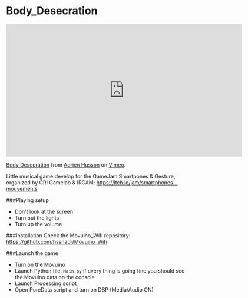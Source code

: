 # Body_Desecration

<iframe src="https://player.vimeo.com/video/189618652" width="640" height="360" frameborder="0" webkitallowfullscreen mozallowfullscreen allowfullscreen></iframe>
<p><a href="https://vimeo.com/189618652">Body Desecration</a> from <a href="https://vimeo.com/user16384712">Adrien Husson</a> on <a href="https://vimeo.com">Vimeo</a>.</p>

Little musical game develop for the GameJam Smartpones & Gesture, organized by CRI Gamelab & IRCAM: https://itch.io/jam/smartphones--mouvements  

###Playing setup  
* Don't look at the screen  
* Turn out the lights  
* Turn up the volume  
  
###Installation
Check the Movuino_Wifi repository: https://github.com/hssnadr/Movuino_Wifi  

###Launch the game
* Turn on the Movuino
* Launch Python file: `Main.py` if every thing is going fine you should see the Movuino data on the console
* Launch Processing script
* Open PureData script and turn on DSP (Media/Audio ON)
